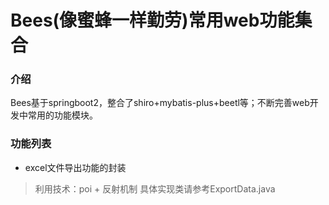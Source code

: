 # Bees(像蜜蜂一样勤劳)常用web功能集合
### 介绍
Bees基于springboot2，整合了shiro+mybatis-plus+beetl等；不断完善web开发中常用的功能模块。
### 功能列表
* excel文件导出功能的封装
> 利用技术：poi + 反射机制
> 具体实现类请参考ExportData.java
